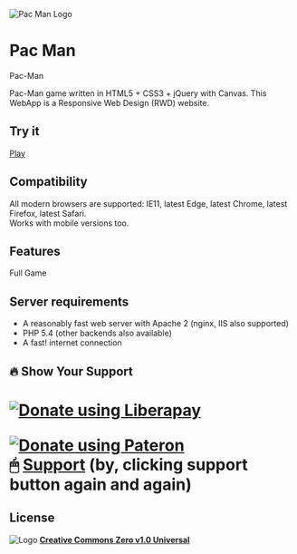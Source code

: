 ![Pac Man Logo](https://hardikanand1st.github.io/Html-Pac-Man/img/preview1.png)

# Pac Man

Pac-Man

Pac-Man game written in HTML5 + CSS3 + jQuery with Canvas. This WebApp is a Responsive Web Design (RWD) website.


## Try it
[Play](https://hardikanand1st.github.io/Html-Pac-Man/)

## Compatibility
All modern browsers are supported: IE11, latest Edge, latest Chrome, latest Firefox, latest Safari.  
Works with mobile versions too.

## Features

Full Game


## Server requirements
* A reasonably fast web server with Apache 2 (nginx, IIS also supported)
* PHP 5.4 (other backends also available)
* A fast! internet connection


## 🔥 Show Your Support

<h1 id="❤Donate"</h1>

<noscript><a href="https://liberapay.com/hardikanand1st/donate"><img alt="Donate using Liberapay" src="https://liberapay.com/assets/widgets/donate.svg"></a></noscript>

<noscript><a href="https://www.patreon.com/HardikAnand"><img alt="Donate using Pateron" src="https://user-images.githubusercontent.com/72273900/130895407-bd1c1644-1e50-400e-8fed-57e1787aa731.png"></a></noscript>
<br>
🖱 [Support](https://hardik.live/support)
(by, clicking support button again and again)

## License
<img src="https://user-images.githubusercontent.com/72273900/126739421-248d5bb4-8e93-4b7d-955e-095c96105f46.png" alt="Logo" width="" height="" />
 <a href="https://github.com/Hardikanand1st/Html-Pac-Man/blob/main/LICENSE"><strong>Creative Commons Zero v1.0 Universal</strong></a>
